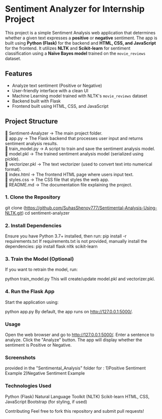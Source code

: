 # Sentiment Analyzer for Internship Project

This project is a simple Sentiment Analysis web application that determines whether a given text expresses a **positive** or **negative** sentiment. The app is built using **Python (Flask)** for the backend and **HTML, CSS, and JavaScript** for the frontend. It utilizes **NLTK** and **Scikit-learn** for sentiment classification using a **Naïve Bayes model** trained on the `movie_reviews` dataset.

## Features
- Analyze text sentiment (Positive or Negative)
- User-friendly interface with a clean UI
- Machine Learning model trained with NLTK's `movie_reviews` dataset
- Backend built with Flask
- Frontend built using HTML, CSS, and JavaScript

## Project Structure
📂 Sentiment-Analyzer → The main project folder.<br>
📄 app.py → The Flask backend that processes user input and returns sentiment analysis results.<br>
📄 train_model.py → A script to train and save the sentiment analysis model.<br>
📄 model.pkl → The trained sentiment analysis model (serialized using pickle).<br>
📄 vectorizer.pkl → The text vectorizer (used to convert text into numerical format).<br>
📄 index.html → The frontend HTML page where users input text.<br>
📄 styles.css → The CSS file that styles the web app.<br>
📄 README.md → The documentation file explaining the project.<br>

### 1. Clone the Repository

git clone (https://github.com/SuhasShenoy777/Sentimental-Analysis-Using-NLTK.git)
cd sentiment-analyzer

### 2. Install Dependencies
Ensure you have Python 3.7+ installed, then run:
pip install -r requirements.txt
If requirements.txt is not provided, manually install the dependencies:
pip install flask nltk scikit-learn

### 3. Train the Model (Optional)
If you want to retrain the model, run:

python train_model.py
This will create/update model.pkl and vectorizer.pkl.

### 4. Run the Flask App
Start the application using:

python app.py
By default, the app runs on http://127.0.0.1:5000/.

### Usage
Open the web browser and go to http://127.0.0.1:5000/.
Enter a sentence to analyze.
Click the "Analyze" button.
The app will display whether the sentiment is Positive or Negative.

### Screenshots

provided in the "Sentimental_Analysis" folder for :
1)Positive Sentiment Example
2)Negative Sentiment Example


### Technologies Used
Python (Flask)
Natural Language Toolkit (NLTK)
Scikit-learn
HTML, CSS, JavaScript
Bootstrap (for styling, if used)

Contributing
Feel free to fork this repository and submit pull requests!

